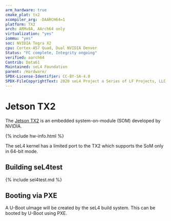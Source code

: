 ```yaml
---
arm_hardware: true
cmake_plat: tx2
xcompiler_arg: -DAARCH64=1
platform: TX2
arch: ARMv8A, AArch64 only
virtualization: "yes"
iommu: "yes"
soc: NVIDIA Tegra X2
cpu: Cortex-A57 Quad, Dual NVIDIA Denver
Status: "FC complete, Integrity ongoing"
verified: aarch64
Contrib: Data61
Maintained: seL4 Foundation
parent: /Hardware/
SPDX-License-Identifier: CC-BY-SA-4.0
SPDX-FileCopyrightText: 2020 seL4 Project a Series of LF Projects, LLC.
---
```


# Jetson TX2

The [Jetson TX2](https://elinux.org/Jetson_TX2) is an embedded system-on-module
(SOM) developed by NVIDIA.

{% include hw-info.html %}

The seL4 kernel has a limited port to the TX2 which supports the SoM
only in 64-bit mode.

## Building seL4test

{% include sel4test.md %}

## Booting via PXE

A U-Boot uImage will be created by the seL4 build system. This can be booted
by U-Boot using PXE.
